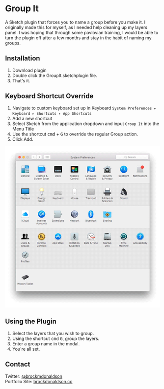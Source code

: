# Group It
A Sketch plugin that forces you to name a group before you make it. I originally made this for myself, as I needed help cleaning up my layers panel. I was hoping that through some pavlovian training, I would be able to turn the plugin off after a few months and stay in the habit of naming my groups. 

## Installation
1. Download plugin
2. Double click the GroupIt.sketchplugin file.
3. That's it.

## Keyboard Shortcut Override 
1. Navigate to custom keyboard set up in Keyboard `System Preferences ▸ Keyboard ▸ Shortcuts ▸ App Shortcuts`
3. Add a new shortcut
4. Select Sketch from the application dropdown and input  `Group It` into the Menu Title
2. Use the shortcut <kbd>cmd</kbd> + <kbd>G</kbd> to override the regular Group action.
4. Click Add.

![Group It Screen](./images/GroupItShortcut.gif)

## Using the Plugin
1. Select the layers that you wish to group. 
2. Using the shortcut <kbd>cmd</kbd> <kbd>G</kbd>, group the layers.
3. Enter a group name in the modal.
4. You're all set.


## Contact
Twitter: <a href="http://twitter.com/brockmdonaldson" target="_blank">@brockmdonaldson</a> <br>
Portfolio Site: <a href="http://brockdonaldson.co" target="_blank">brockdonaldson.co</a>

